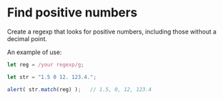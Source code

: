 # Find positive numbers

Create a regexp that looks for positive numbers, including those without a decimal point.

An example of use:
```js
let reg = /your regexp/g;

let str = "1.5 0 12. 123.4.";

alert( str.match(reg) );   // 1.5, 0, 12, 123.4
```
